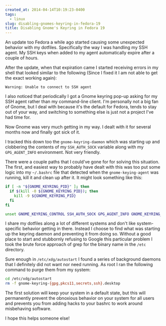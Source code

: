 ```yaml
---
created_at: 2014-04-14T10:19:23-0400
tags:
  - linux
slug: disabling-gnomes-keyring-in-fedora-19
title: Disabling Gnome's Keyring in Fedora 19
---
```


An update too Fedora a while ago started causing some unexpected behavior with
my dotfiles. Specifically the way I was handling my SSH agent. My SSH keys when
added to my agent automatically expire after a couple of hours.

After the update, when that expiration came I started receiving errors in my
shell that looked similar to the following (Since I fixed it I am not able to
get the exact working again):

```
Warning: Unable to connect to SSH agent
```

I also noticed that periodically I got a Gnome keyring pop-up asking for my SSH
agent rather than my command-line client. I'm personally not a big fan of
Gnome, but I deal with because it's the default for Fedora, tends to stay out
of your way, and switching to something else is just not a project I've had
time for.

Now Gnome was very much getting in my way. I dealt with it for several months
now and finally got sick of it.

I tracked this down too the `gnome-keyring-daemon` which was starting up and
clobbering the contents of my `SSH_AUTH_SOCK` variable along with my
`GPG_AGENT_INFO` environment. Not very friendly.

There were a couple paths that I could've gone for for solving this situation.
The first, and easiest way to probably have dealt with this was too put some
logic into my `~/.bashrc` file that detected when the `gnome-keying-agent` was
running, kill it and clean up after it. It might look something like this:

```sh
if [ -n "${GNOME_KEYRING_PID}" ]; then
  if $(kill -0 ${GNOME_KEYRING_PID}); then
    kill -9 ${GNOME_KEYRING_PID}
  fi
fi

unset GNOME_KEYRING_CONTROL SSH_AUTH_SOCK GPG_AGENT_INFO GNOME_KEYRING_PID
```

I share my dotfiles along a lot of different systems and don't like
system-specific behavior getting in there. Instead I choose to find what was
starting up the keyring daemon and preventing it from doing so. Without a good
place to start and stubbornly refusing to Google this particular problem I took
the brute force approach of grep for the binary name in the `/etc` directory.

Sure enough in `/etc/xdg/autostart` I found a series of background daemons that
I definitely did not want nor need running. As root I ran the following command
to purge them from my system:

```sh
cd /etc/xdg/autostart
rm -f gnome-keyring-{gpg,pkcs11,secrets,ssh}.desktop
```

The first solution will keep your system in a default state, but this will
permanently prevent the obnoxious behavior on your system for all users and
prevents you from adding hacks to your bashrc to work around misbehaving
software.

I hope this helps someone else!
